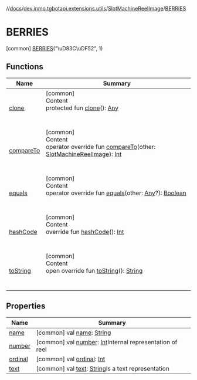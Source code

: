 //[docs](../../../../index.md)/[dev.inmo.tgbotapi.extensions.utils](../../index.md)/[SlotMachineReelImage](../index.md)/[BERRIES](index.md)



# BERRIES  
 [common] [BERRIES](index.md)("\uD83C\uDF52", 1)  
   


## Functions  
  
|  Name |  Summary | 
|---|---|
| <a name="kotlin/Enum/clone/#/PointingToDeclaration/"></a>[clone](../-s-e-v-e-n/index.md#%5Bkotlin%2FEnum%2Fclone%2F%23%2FPointingToDeclaration%2F%5D%2FFunctions%2F625018081)| <a name="kotlin/Enum/clone/#/PointingToDeclaration/"></a>[common]  <br>Content  <br>protected fun [clone](../-s-e-v-e-n/index.md#%5Bkotlin%2FEnum%2Fclone%2F%23%2FPointingToDeclaration%2F%5D%2FFunctions%2F625018081)(): [Any](https://kotlinlang.org/api/latest/jvm/stdlib/kotlin/-any/index.html)  <br><br><br>|
| <a name="kotlin/Enum/compareTo/#dev.inmo.tgbotapi.extensions.utils.SlotMachineReelImage/PointingToDeclaration/"></a>[compareTo](../-s-e-v-e-n/index.md#%5Bkotlin%2FEnum%2FcompareTo%2F%23dev.inmo.tgbotapi.extensions.utils.SlotMachineReelImage%2FPointingToDeclaration%2F%5D%2FFunctions%2F625018081)| <a name="kotlin/Enum/compareTo/#dev.inmo.tgbotapi.extensions.utils.SlotMachineReelImage/PointingToDeclaration/"></a>[common]  <br>Content  <br>operator override fun [compareTo](../-s-e-v-e-n/index.md#%5Bkotlin%2FEnum%2FcompareTo%2F%23dev.inmo.tgbotapi.extensions.utils.SlotMachineReelImage%2FPointingToDeclaration%2F%5D%2FFunctions%2F625018081)(other: [SlotMachineReelImage](../index.md)): [Int](https://kotlinlang.org/api/latest/jvm/stdlib/kotlin/-int/index.html)  <br><br><br>|
| <a name="kotlin/Enum/equals/#kotlin.Any?/PointingToDeclaration/"></a>[equals](../-s-e-v-e-n/index.md#%5Bkotlin%2FEnum%2Fequals%2F%23kotlin.Any%3F%2FPointingToDeclaration%2F%5D%2FFunctions%2F625018081)| <a name="kotlin/Enum/equals/#kotlin.Any?/PointingToDeclaration/"></a>[common]  <br>Content  <br>operator override fun [equals](../-s-e-v-e-n/index.md#%5Bkotlin%2FEnum%2Fequals%2F%23kotlin.Any%3F%2FPointingToDeclaration%2F%5D%2FFunctions%2F625018081)(other: [Any](https://kotlinlang.org/api/latest/jvm/stdlib/kotlin/-any/index.html)?): [Boolean](https://kotlinlang.org/api/latest/jvm/stdlib/kotlin/-boolean/index.html)  <br><br><br>|
| <a name="kotlin/Enum/hashCode/#/PointingToDeclaration/"></a>[hashCode](../-s-e-v-e-n/index.md#%5Bkotlin%2FEnum%2FhashCode%2F%23%2FPointingToDeclaration%2F%5D%2FFunctions%2F625018081)| <a name="kotlin/Enum/hashCode/#/PointingToDeclaration/"></a>[common]  <br>Content  <br>override fun [hashCode](../-s-e-v-e-n/index.md#%5Bkotlin%2FEnum%2FhashCode%2F%23%2FPointingToDeclaration%2F%5D%2FFunctions%2F625018081)(): [Int](https://kotlinlang.org/api/latest/jvm/stdlib/kotlin/-int/index.html)  <br><br><br>|
| <a name="kotlin/Enum/toString/#/PointingToDeclaration/"></a>[toString](../-s-e-v-e-n/index.md#%5Bkotlin%2FEnum%2FtoString%2F%23%2FPointingToDeclaration%2F%5D%2FFunctions%2F625018081)| <a name="kotlin/Enum/toString/#/PointingToDeclaration/"></a>[common]  <br>Content  <br>open override fun [toString](../-s-e-v-e-n/index.md#%5Bkotlin%2FEnum%2FtoString%2F%23%2FPointingToDeclaration%2F%5D%2FFunctions%2F625018081)(): [String](https://kotlinlang.org/api/latest/jvm/stdlib/kotlin/-string/index.html)  <br><br><br>|


## Properties  
  
|  Name |  Summary | 
|---|---|
| <a name="dev.inmo.tgbotapi.extensions.utils/SlotMachineReelImage.BERRIES/name/#/PointingToDeclaration/"></a>[name](name.md)| <a name="dev.inmo.tgbotapi.extensions.utils/SlotMachineReelImage.BERRIES/name/#/PointingToDeclaration/"></a> [common] val [name](name.md): [String](https://kotlinlang.org/api/latest/jvm/stdlib/kotlin/-string/index.html)   <br>|
| <a name="dev.inmo.tgbotapi.extensions.utils/SlotMachineReelImage.BERRIES/number/#/PointingToDeclaration/"></a>[number](number.md)| <a name="dev.inmo.tgbotapi.extensions.utils/SlotMachineReelImage.BERRIES/number/#/PointingToDeclaration/"></a> [common] val [number](number.md): [Int](https://kotlinlang.org/api/latest/jvm/stdlib/kotlin/-int/index.html)Internal representation of reel   <br>|
| <a name="dev.inmo.tgbotapi.extensions.utils/SlotMachineReelImage.BERRIES/ordinal/#/PointingToDeclaration/"></a>[ordinal](ordinal.md)| <a name="dev.inmo.tgbotapi.extensions.utils/SlotMachineReelImage.BERRIES/ordinal/#/PointingToDeclaration/"></a> [common] val [ordinal](ordinal.md): [Int](https://kotlinlang.org/api/latest/jvm/stdlib/kotlin/-int/index.html)   <br>|
| <a name="dev.inmo.tgbotapi.extensions.utils/SlotMachineReelImage.BERRIES/text/#/PointingToDeclaration/"></a>[text](text.md)| <a name="dev.inmo.tgbotapi.extensions.utils/SlotMachineReelImage.BERRIES/text/#/PointingToDeclaration/"></a> [common] val [text](text.md): [String](https://kotlinlang.org/api/latest/jvm/stdlib/kotlin/-string/index.html)Is a text representation   <br>|

